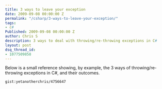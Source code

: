 ```yaml
---
title: 3 ways to leave your exception
date: 2009-09-08 00:00:00 Z
permalink: "/csharp/3-ways-to-leave-your-exception/"
tags:
- c#
Published: 2009-09-08 00:00:00 Z
author: Chris S
description: 3 ways to deal with throwing/re-throwing exceptions in C#
layout: post
dsq_thread_id:
- 1077509858
---
```


Below is a small reference showing, by example, the 3 ways of throwing/re-throwing exceptions in C#, and their outcomes.

<!--more-->

  
`gist:yetanotherchris/4756647`